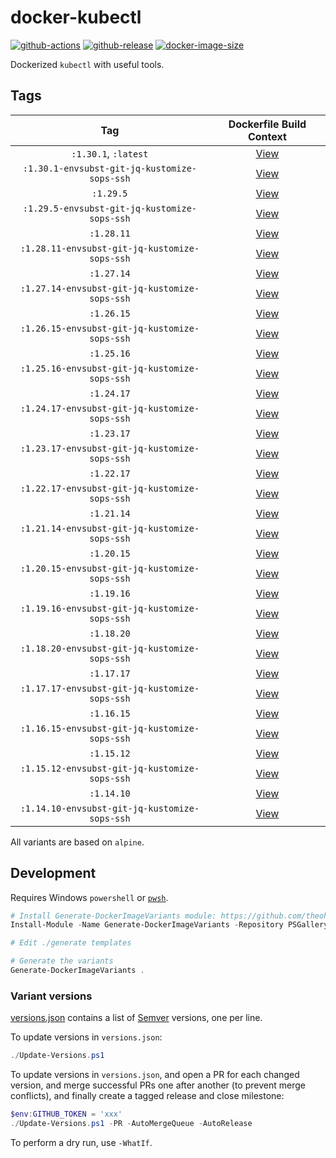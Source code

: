 # docker-kubectl

[![github-actions](https://github.com/theohbrothers/docker-kubectl/actions/workflows/ci-master-pr.yml/badge.svg?branch=master)](https://github.com/theohbrothers/docker-kubectl/actions/workflows/ci-master-pr.yml)
[![github-release](https://img.shields.io/github/v/release/theohbrothers/docker-kubectl?style=flat-square)](https://github.com/theohbrothers/docker-kubectl/releases/)
[![docker-image-size](https://img.shields.io/docker/image-size/theohbrothers/docker-kubectl/latest)](https://hub.docker.com/r/theohbrothers/docker-kubectl)

Dockerized `kubectl` with useful tools.

## Tags

| Tag | Dockerfile Build Context |
|:-------:|:---------:|
| `:1.30.1`, `:latest` | [View](variants/1.30.1) |
| `:1.30.1-envsubst-git-jq-kustomize-sops-ssh` | [View](variants/1.30.1-envsubst-git-jq-kustomize-sops-ssh) |
| `:1.29.5` | [View](variants/1.29.5) |
| `:1.29.5-envsubst-git-jq-kustomize-sops-ssh` | [View](variants/1.29.5-envsubst-git-jq-kustomize-sops-ssh) |
| `:1.28.11` | [View](variants/1.28.11) |
| `:1.28.11-envsubst-git-jq-kustomize-sops-ssh` | [View](variants/1.28.11-envsubst-git-jq-kustomize-sops-ssh) |
| `:1.27.14` | [View](variants/1.27.14) |
| `:1.27.14-envsubst-git-jq-kustomize-sops-ssh` | [View](variants/1.27.14-envsubst-git-jq-kustomize-sops-ssh) |
| `:1.26.15` | [View](variants/1.26.15) |
| `:1.26.15-envsubst-git-jq-kustomize-sops-ssh` | [View](variants/1.26.15-envsubst-git-jq-kustomize-sops-ssh) |
| `:1.25.16` | [View](variants/1.25.16) |
| `:1.25.16-envsubst-git-jq-kustomize-sops-ssh` | [View](variants/1.25.16-envsubst-git-jq-kustomize-sops-ssh) |
| `:1.24.17` | [View](variants/1.24.17) |
| `:1.24.17-envsubst-git-jq-kustomize-sops-ssh` | [View](variants/1.24.17-envsubst-git-jq-kustomize-sops-ssh) |
| `:1.23.17` | [View](variants/1.23.17) |
| `:1.23.17-envsubst-git-jq-kustomize-sops-ssh` | [View](variants/1.23.17-envsubst-git-jq-kustomize-sops-ssh) |
| `:1.22.17` | [View](variants/1.22.17) |
| `:1.22.17-envsubst-git-jq-kustomize-sops-ssh` | [View](variants/1.22.17-envsubst-git-jq-kustomize-sops-ssh) |
| `:1.21.14` | [View](variants/1.21.14) |
| `:1.21.14-envsubst-git-jq-kustomize-sops-ssh` | [View](variants/1.21.14-envsubst-git-jq-kustomize-sops-ssh) |
| `:1.20.15` | [View](variants/1.20.15) |
| `:1.20.15-envsubst-git-jq-kustomize-sops-ssh` | [View](variants/1.20.15-envsubst-git-jq-kustomize-sops-ssh) |
| `:1.19.16` | [View](variants/1.19.16) |
| `:1.19.16-envsubst-git-jq-kustomize-sops-ssh` | [View](variants/1.19.16-envsubst-git-jq-kustomize-sops-ssh) |
| `:1.18.20` | [View](variants/1.18.20) |
| `:1.18.20-envsubst-git-jq-kustomize-sops-ssh` | [View](variants/1.18.20-envsubst-git-jq-kustomize-sops-ssh) |
| `:1.17.17` | [View](variants/1.17.17) |
| `:1.17.17-envsubst-git-jq-kustomize-sops-ssh` | [View](variants/1.17.17-envsubst-git-jq-kustomize-sops-ssh) |
| `:1.16.15` | [View](variants/1.16.15) |
| `:1.16.15-envsubst-git-jq-kustomize-sops-ssh` | [View](variants/1.16.15-envsubst-git-jq-kustomize-sops-ssh) |
| `:1.15.12` | [View](variants/1.15.12) |
| `:1.15.12-envsubst-git-jq-kustomize-sops-ssh` | [View](variants/1.15.12-envsubst-git-jq-kustomize-sops-ssh) |
| `:1.14.10` | [View](variants/1.14.10) |
| `:1.14.10-envsubst-git-jq-kustomize-sops-ssh` | [View](variants/1.14.10-envsubst-git-jq-kustomize-sops-ssh) |

All variants are based on `alpine`.

## Development

Requires Windows `powershell` or [`pwsh`](https://github.com/PowerShell/PowerShell).

```powershell
# Install Generate-DockerImageVariants module: https://github.com/theohbrothers/Generate-DockerImageVariants
Install-Module -Name Generate-DockerImageVariants -Repository PSGallery -Scope CurrentUser -Force -Verbose

# Edit ./generate templates

# Generate the variants
Generate-DockerImageVariants .
```

### Variant versions

[versions.json](generate/definitions/versions.json) contains a list of [Semver](https://semver.org/) versions, one per line.

To update versions in `versions.json`:

```powershell
./Update-Versions.ps1
```

To update versions in `versions.json`, and open a PR for each changed version, and merge successful PRs one after another (to prevent merge conflicts), and finally create a tagged release and close milestone:

```powershell
$env:GITHUB_TOKEN = 'xxx'
./Update-Versions.ps1 -PR -AutoMergeQueue -AutoRelease
```

To perform a dry run, use `-WhatIf`.
